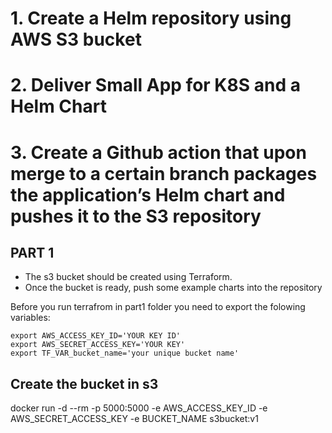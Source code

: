 # 1. Create a Helm repository using AWS S3 bucket
# 2. Deliver Small App for K8S and a Helm Chart
# 3. Create a Github action that upon merge to a certain branch packages the application’s Helm chart and pushes it to the S3 repository

## PART 1

- The s3 bucket should be created using Terraform.
- Once the bucket is ready, push some example charts into the repository

Before you run terrafrom in part1 folder you need to export the folowing variables:
```
export AWS_ACCESS_KEY_ID='YOUR KEY ID'
export AWS_SECRET_ACCESS_KEY='YOUR KEY'
export TF_VAR_bucket_name='your unique bucket name'

```

## Create the bucket in s3




docker run -d --rm -p 5000:5000 -e AWS_ACCESS_KEY_ID -e AWS_SECRET_ACCESS_KEY -e BUCKET_NAME s3bucket:v1